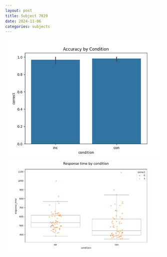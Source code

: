 ```yaml
---
layout: post
title: Subject 7029
date: 2024-11-06
categories: subjects
---
```


![](data/7029/run-1/7029_NF_acc.png)
![](data/7029/run-1/7029_NF_rt.png)
